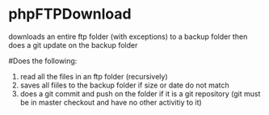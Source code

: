 # phpFTPDownload
downloads an entire ftp folder (with exceptions) to a backup folder then does a git update on the backup folder

#Does the following:
1. read all the files in an ftp folder (recursively)
2. saves all fiiles to the backup folder if size or date do not match
3. does a git commit and push on the folder if it is a git repository
(git must be in master checkout and have no other activitiy to it)